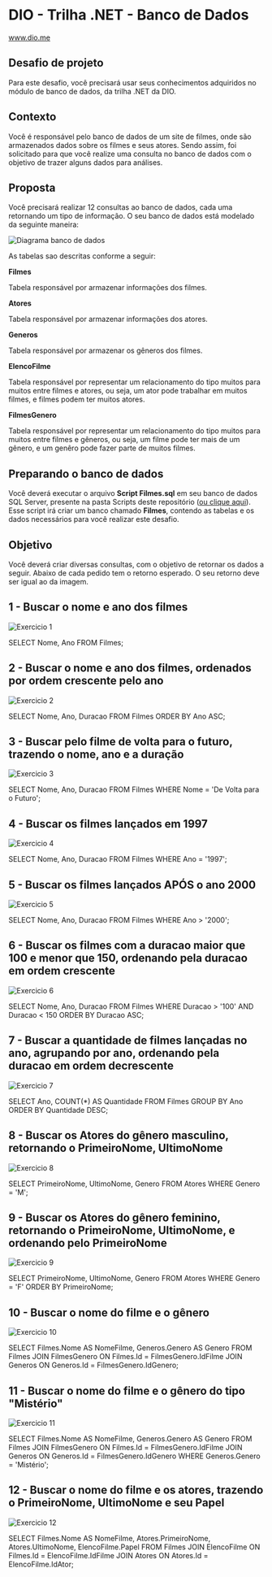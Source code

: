 # DIO - Trilha .NET - Banco de Dados
www.dio.me

## Desafio de projeto
Para este desafio, você precisará usar seus conhecimentos adquiridos no módulo de banco de dados, da trilha .NET da DIO.

## Contexto
Você é responsável pelo banco de dados de um site de filmes, onde são armazenados dados sobre os filmes e seus atores. Sendo assim, foi solicitado para que você realize uma consulta no banco de dados com o objetivo de trazer alguns dados para análises.

## Proposta
Você precisará realizar 12 consultas ao banco de dados, cada uma retornando um tipo de informação.
O seu banco de dados está modelado da seguinte maneira:

![Diagrama banco de dados](Imagens/diagrama.png)

As tabelas sao descritas conforme a seguir:

**Filmes**

Tabela responsável por armazenar informações dos filmes.

**Atores**

Tabela responsável por armazenar informações dos atores.

**Generos**

Tabela responsável por armazenar os gêneros dos filmes.

**ElencoFilme**

Tabela responsável por representar um relacionamento do tipo muitos para muitos entre filmes e atores, ou seja, um ator pode trabalhar em muitos filmes, e filmes
podem ter muitos atores.

**FilmesGenero**

Tabela responsável por representar um relacionamento do tipo muitos para muitos entre filmes e gêneros, ou seja, um filme pode ter mais de um gênero, e um genêro pode fazer parte de muitos filmes.

## Preparando o banco de dados
Você deverá executar o arquivo **Script Filmes.sql** em seu banco de dados SQL Server, presente na pasta Scripts deste repositório ([ou clique aqui](Script%20Filmes.sql)). Esse script irá criar um banco chamado **Filmes**, contendo as tabelas e os dados necessários para você realizar este desafio.

## Objetivo
Você deverá criar diversas consultas, com o objetivo de retornar os dados a seguir. Abaixo de cada pedido tem o retorno esperado. O seu retorno deve ser igual ao da imagem.

## 1 - Buscar o nome e ano dos filmes

![Exercicio 1](Imagens/1.png)

SELECT Nome, Ano
FROM Filmes;

## 2 - Buscar o nome e ano dos filmes, ordenados por ordem crescente pelo ano

![Exercicio 2](Imagens/2.png)

SELECT Nome, Ano, Duracao
FROM Filmes
ORDER BY Ano ASC;


## 3 - Buscar pelo filme de volta para o futuro, trazendo o nome, ano e a duração

![Exercicio 3](Imagens/3.png)

SELECT Nome, Ano, Duracao
FROM Filmes
WHERE Nome = 'De Volta para o Futuro';

## 4 - Buscar os filmes lançados em 1997

![Exercicio 4](Imagens/4.png)

SELECT Nome, Ano, Duracao
FROM Filmes
WHERE Ano = '1997';

## 5 - Buscar os filmes lançados APÓS o ano 2000

![Exercicio 5](Imagens/5.png)

SELECT Nome, Ano, Duracao
FROM Filmes
WHERE Ano > '2000';

## 6 - Buscar os filmes com a duracao maior que 100 e menor que 150, ordenando pela duracao em ordem crescente

![Exercicio 6](Imagens/6.png)

SELECT Nome, Ano, Duracao
FROM Filmes
WHERE Duracao > '100' AND Duracao < 150
ORDER BY Duracao ASC;

## 7 - Buscar a quantidade de filmes lançadas no ano, agrupando por ano, ordenando pela duracao em ordem decrescente

![Exercicio 7](Imagens/7.png)

SELECT Ano, COUNT(*) AS Quantidade
FROM Filmes
GROUP BY Ano
ORDER BY Quantidade DESC;

## 8 - Buscar os Atores do gênero masculino, retornando o PrimeiroNome, UltimoNome

![Exercicio 8](Imagens/8.png)

SELECT PrimeiroNome, UltimoNome, Genero
FROM Atores
WHERE Genero = 'M';


## 9 - Buscar os Atores do gênero feminino, retornando o PrimeiroNome, UltimoNome, e ordenando pelo PrimeiroNome

![Exercicio 9](Imagens/9.png)

SELECT PrimeiroNome, UltimoNome, Genero
FROM Atores
WHERE Genero = 'F'
ORDER BY PrimeiroNome;

## 10 - Buscar o nome do filme e o gênero

![Exercicio 10](Imagens/10.png)

SELECT 
    Filmes.Nome AS NomeFilme, 
    Generos.Genero AS Genero
FROM 
    Filmes
JOIN 
    FilmesGenero ON Filmes.Id = FilmesGenero.IdFilme
JOIN 
    Generos ON Generos.Id = FilmesGenero.IdGenero;

## 11 - Buscar o nome do filme e o gênero do tipo "Mistério"

![Exercicio 11](Imagens/11.png)

SELECT 
    Filmes.Nome AS NomeFilme, 
    Generos.Genero AS Genero
FROM 
    Filmes
JOIN 
    FilmesGenero ON Filmes.Id = FilmesGenero.IdFilme
JOIN 
    Generos ON Generos.Id = FilmesGenero.IdGenero
WHERE 
    Generos.Genero = 'Mistério';

## 12 - Buscar o nome do filme e os atores, trazendo o PrimeiroNome, UltimoNome e seu Papel

![Exercicio 12](Imagens/12.png)

SELECT 
    Filmes.Nome AS NomeFilme,
    Atores.PrimeiroNome,
    Atores.UltimoNome,
    ElencoFilme.Papel
FROM 
    Filmes
JOIN 
    ElencoFilme ON Filmes.Id = ElencoFilme.IdFilme
JOIN 
    Atores ON Atores.Id = ElencoFilme.IdAtor;